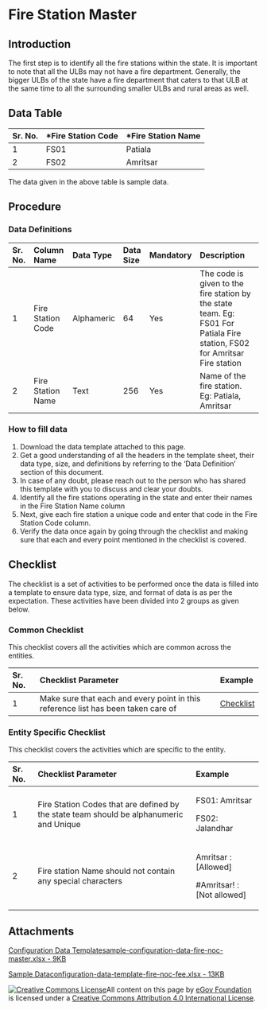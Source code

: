 # Fire Station Master

## Introduction <a id="introduction"></a>

The first step is to identify all the fire stations within the state. It is important to note that all the ULBs may not have a fire department. Generally, the bigger ULBs of the state have a fire department that caters to that ULB at the same time to all the surrounding smaller ULBs and rural areas as well.

## Data Table <a id="data-table"></a>

| Sr. No. | \*Fire Station Code | \*Fire Station Name |
| :--- | :--- | :--- |
| 1 | FS01 | Patiala |
| 2 | FS02 | Amritsar |

The data given in the above table is sample data.

## Procedure <a id="procedure"></a>

### Data Definitions <a id="data-definitions"></a>

| Sr. No. | Column Name | Data Type | Data Size | Mandatory | Description |
| :--- | :--- | :--- | :--- | :--- | :--- |
| 1 | Fire Station Code | Alphameric | 64 | Yes | The code is given to the fire station by the state team. Eg: FS01 For Patiala Fire station, FS02 for Amritsar Fire station |
| 2 | Fire Station Name | Text | 256 | Yes | Name of the fire station. Eg: Patiala, Amritsar |

### How to fill data <a id="how-to-fill-data"></a>

1. Download the data template attached to this page.
2. Get a good understanding of all the headers in the template sheet, their data type, size, and definitions by referring to the ‘Data Definition’ section of this document.
3. In case of any doubt, please reach out to the person who has shared this template with you to discuss and clear your doubts.
4. Identify all the fire stations operating in the state and enter their names in the Fire Station Name column
5. Next, give each fire station a unique code and enter that code in the Fire Station Code column.
6. Verify the data once again by going through the checklist and making sure that each and every point mentioned in the checklist is covered.

## Checklist <a id="checklist"></a>

The checklist is a set of activities to be performed once the data is filled into a template to ensure data type, size, and format of data is as per the expectation. These activities have been divided into 2 groups as given below.

### Common Checklist <a id="common-checklist"></a>

This checklist covers all the activities which are common across the entities.

| Sr. No. | Checklist Parameter | Example |
| :--- | :--- | :--- |
| 1 | Make sure that each and every point in this reference list has been taken care of | ​[Checklist](https://docs.digit.org/configure-digit/configuring-master-data-templates/module-setup/common-config/checklist)​ |

### Entity Specific Checklist <a id="entity-specific-checklist"></a>

This checklist covers the activities which are specific to the entity.

<table>
  <thead>
    <tr>
      <th style="text-align:left">Sr. No.</th>
      <th style="text-align:left">Checklist Parameter</th>
      <th style="text-align:left">Example</th>
    </tr>
  </thead>
  <tbody>
    <tr>
      <td style="text-align:left">1</td>
      <td style="text-align:left">Fire Station Codes that are defined by the state team should be alphanumeric
        and Unique</td>
      <td style="text-align:left">
        <p>FS01: Amritsar</p>
        <p>FS02: Jalandhar</p>
      </td>
    </tr>
    <tr>
      <td style="text-align:left">2</td>
      <td style="text-align:left">Fire station Name should not contain any special characters</td>
      <td style="text-align:left">
        <p>Amritsar : [Allowed]</p>
        <p>#Amritsar! : [Not allowed]</p>
      </td>
    </tr>
  </tbody>
</table>

## Attachments <a id="attachments"></a>

[Configuration Data Templatesample-configuration-data-fire-noc-master.xlsx - 9KB](https://firebasestorage.googleapis.com/v0/b/gitbook-28427.appspot.com/o/assets%2F-MERG_iQW5oN4ukgXP8K%2Fsync%2F1bb2e72496f7d0ea96ff6079accd757ea2c11b0f.xlsx?generation=1602050605752534&alt=media)

[Sample Dataconfiguration-data-template-fire-noc-fee.xlsx - 13KB](https://firebasestorage.googleapis.com/v0/b/gitbook-28427.appspot.com/o/assets%2F-MERG_iQW5oN4ukgXP8K%2Fsync%2F1816fc80bb5a933cc1c0867e367df35e2b607073.xlsx?generation=1602050605641823&alt=media)



 [![Creative Commons License](https://i.creativecommons.org/l/by/4.0/80x15.png)](http://creativecommons.org/licenses/by/4.0/)All content on this page by [eGov Foundation ](https://egov.org.in/)is licensed under a [Creative Commons Attribution 4.0 International License](http://creativecommons.org/licenses/by/4.0/).

